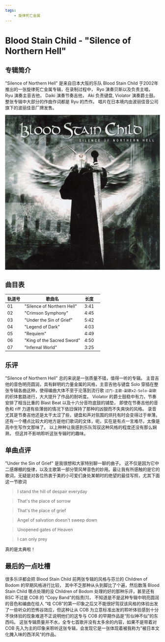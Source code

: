 ```yaml
---
tags:
    - 旋律死亡金属
---
```

# Blood Stain Child - "Silence of Northern Hell"

## 专辑简介

"Silence of Northern Hell" 是来自日本大阪的乐队 Blood Stain Child 于2002年推出的一张旋律死亡金属专辑，在录制过程中， Ryo 演奏贝斯以及负责主唱， Ryu 演奏主音吉他， Daiki 演奏节奏吉他， Aki 负责键盘, Violator 演奏爵士鼓。整张专辑中大部分的作曲作词都是 Ryu 的杰作。 唱片在日本境内由波丽佳音公司旗下的波丽佳音厂牌发售。

 ![专辑封面](./assets/Silence_of_Northern_Hell.jpeg)

## 曲目表

| 轨道号 | 歌曲名                        | 长度   |     |
| --- | -------------------------- | ---- | --- |
| 01  | "Silence of Northern Hell" | 3:41 |     |
| 02  | "Crimson Symphony"         | 4:45 |     |
| 03  | "Under the Sin of Grief"   | 5:42 |     |
| 04  | "Legend of Dark"           | 4:03 |     |
| 05  | "Requiem"                  | 4:49 |     |
| 06  | "King of the Sacred Sword" | 4:50 |     |
| 07  | "Infernal World"           | 3:25 |     |

## 乐评

"Silence of Northern Hell" 总的来说是一张质量不错，值得一听的专辑。 主音吉他的音色明亮圆润，具有鲜明的力量金属的风格，主音吉他与键盘 Solo 穿插在整张专辑各曲这种，使得编曲大体不至于沦落到流行歌 `过门-主歌-副歌x2-Solo-副歌` 的织体套路进行，大大提升了作品的耐听度。 Violator 的爵士鼓稳中有力，节奏安排了相当比重的 Blast Beat 以及十六分音符底鼓的铺垫， 即使在节奏吉他的音色和 riff 力道有些薄弱的情况下依旧保持了那种的凶狠而不失爽快的风格。 录音尤其是节奏吉他还是太干太涩了些，键盘和声对氛围的烘托有时会变得过于单薄。还有一个槽点比较大的地方是他们歌词的文体，呃，实在是有点一言难尽，太像是高中生写作文那味了。 以上种种让我感到乐队驾驭这种风格的程度还没有那么娴熟， 但这并不影响聆听这张专辑时的趣味。

## 单曲点评

"Under the Sin of Grief" 是我很想和大家特别聊一聊的曲子。 这不仅是因为它中二感爆棚的旋律，以及主歌第一部分管风琴音色的妙用。最让我有所感触的是它的歌词，无疑是对各位热衷于美的小可爱们身处某朝时的绝望的最佳写照，尤其下面这一节歌词

> I stand the hill of despair everyday

> That's the place of sorrow

> That's the place of grief

> Angel of salvation doesn't sweep down

> Unopened gates of Heaven

> I can only prey

真的是太典啦！

## 最后的一点吐槽

很多乐评都会把 Blood Stain Child 前两张专辑的风格与芬兰的 Children of Bodom 的早期风格进行比较， 其中不乏那种从头到脚比了个遍，然后数落 Blood Stain Child 哪点处理的没 Children of Bodom 处理的好的那种乐评，甚至还有 BSC 不过是 COB 的 “Copy Band"的指责[1]， 不知道是不是这种专辑中明亮圆润的音色和编曲在给人 “哇 COB”的第一印象之后又不能很好驾驭该风格的体验出发了一些听众的恐怖谷效应，但这种让从 COB 为立意标准出发的聆听体验感到十分不快体验的现象难道不正说明他们的这专与 COB 的早期作品是“形似神不似”的东西吗。 这张专辑质量并不水，全专七首歌并没有太多余的内容，如果不是带着对 COB 先入为主的印象来聆听这张专辑，会发现它是一张体现着被我称为"被日本文化腌入味的西洋风“的作品。
